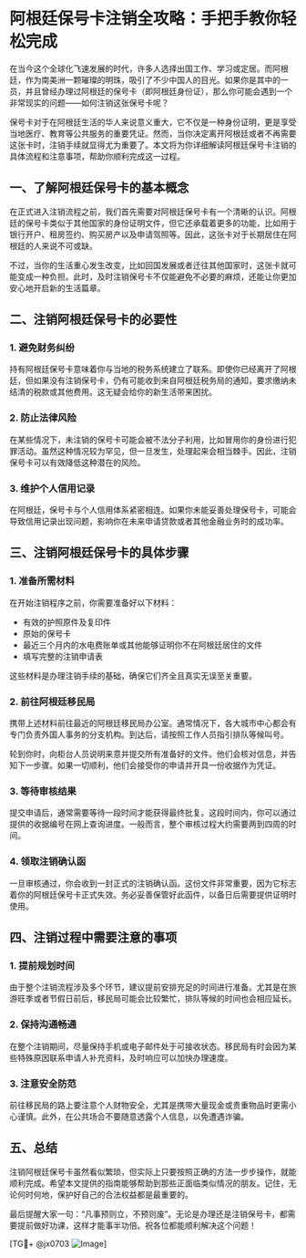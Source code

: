 # 阿根廷保号卡注销全攻略：手把手教你轻松完成

在当今这个全球化飞速发展的时代，许多人选择出国工作、学习或定居。而阿根廷，作为南美洲一颗璀璨的明珠，吸引了不少中国人的目光。如果你是其中的一员，并且曾经办理过阿根廷的保号卡（即阿根廷身份证），那么你可能会遇到一个非常现实的问题——如何注销这张保号卡呢？

保号卡对于在阿根廷生活的华人来说意义重大，它不仅是一种身份证明，更是享受当地医疗、教育等公共服务的重要凭证。然而，当你决定离开阿根廷或者不再需要这张卡时，注销手续就显得尤为重要了。本文将为你详细解读阿根廷保号卡注销的具体流程和注意事项，帮助你顺利完成这一过程。

## 一、了解阿根廷保号卡的基本概念

在正式进入注销流程之前，我们首先需要对阿根廷保号卡有一个清晰的认识。阿根廷的保号卡类似于其他国家的身份证明文件，但它还承载着更多的功能，比如用于银行开户、租房签约、购买房产以及申请驾照等。因此，这张卡对于长期居住在阿根廷的人来说不可或缺。

不过，当你的生活重心发生改变，比如回国发展或者迁往其他国家时，这张卡就可能变成一种负担。此时，及时注销保号卡不仅能避免不必要的麻烦，还能让你更加安心地开启新的生活篇章。

## 二、注销阿根廷保号卡的必要性

### 1. 避免财务纠纷

持有阿根廷保号卡意味着你与当地的税务系统建立了联系。即使你已经离开了阿根廷，但如果没有注销保号卡，仍有可能收到来自阿根廷税务局的通知，要求缴纳未结清的税款或其他费用。这无疑会给你的新生活带来困扰。

### 2. 防止法律风险

在某些情况下，未注销的保号卡可能会被不法分子利用，比如冒用你的身份进行犯罪活动。虽然这种情况较为罕见，但一旦发生，处理起来会相当棘手。因此，注销保号卡可以有效降低这种潜在的风险。

### 3. 维护个人信用记录

在阿根廷，保号卡与个人信用体系紧密相连。如果你未能妥善处理保号卡，可能会导致信用记录出现问题，影响你在未来申请贷款或者其他金融业务时的成功率。

## 三、注销阿根廷保号卡的具体步骤

### 1. 准备所需材料

在开始注销程序之前，你需要准备好以下材料：

- 有效的护照原件及复印件
- 原始的保号卡
- 最近三个月内的水电费账单或其他能够证明你不在阿根廷居住的文件
- 填写完整的注销申请表

这些材料是办理注销手续的基础，确保它们齐全且真实无误至关重要。

### 2. 前往阿根廷移民局

携带上述材料前往最近的阿根廷移民局办公室。通常情况下，各大城市中心都会有专门负责外国人事务的分支机构。到达后，请按照工作人员指引排队等候叫号。

轮到你时，向柜台人员说明来意并提交所有准备好的文件。他们会核对信息，并告知下一步骤。如果一切顺利，他们会接受你的申请并开具一份收据作为凭证。

### 3. 等待审核结果

提交申请后，通常需要等待一段时间才能获得最终批复。这段时间内，你可以通过提供的收据编号在网上查询进度。一般而言，整个审核过程大约需要两到四周的时间。

### 4. 领取注销确认函

一旦审核通过，你会收到一封正式的注销确认函。这份文件非常重要，因为它标志着你的阿根廷保号卡正式失效。务必妥善保管好此函件，以备日后需要提供证明时使用。

## 四、注销过程中需要注意的事项

### 1. 提前规划时间

由于整个注销流程涉及多个环节，建议提前安排充足的时间进行准备。尤其是在旅游旺季或者节假日前后，移民局可能会比较繁忙，排队等候的时间也会相应延长。

### 2. 保持沟通畅通

在整个注销期间，尽量保持手机或电子邮件处于可接收状态。移民局有时会因为某些特殊原因联系申请人补充资料，及时响应可以加快办理速度。

### 3. 注意安全防范

前往移民局的路上要注意个人财物安全，尤其是携带大量现金或贵重物品时更需小心谨慎。此外，在公共场合不要随意透露个人信息，以免遭遇诈骗。

## 五、总结

注销阿根廷保号卡虽然看似繁琐，但实际上只要按照正确的方法一步步操作，就能顺利完成。希望本文提供的指南能够帮助到那些正面临类似情况的朋友。记住，无论何时何地，保护好自己的合法权益都是最重要的。

最后提醒大家一句：“凡事预则立，不预则废”。无论是办理还是注销保号卡，都需要提前做好功课，这样才能事半功倍。祝各位都能顺利解决这个问题！

[TG💪+ @jx0703 ![Image](https://github.com/user-attachments/assets/dbca1d08-cadb-493c-b0ec-ad6f7a83f270)]
